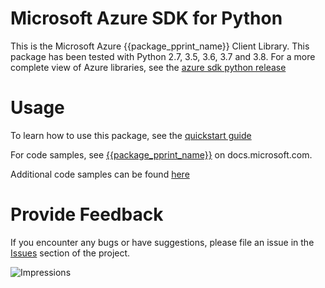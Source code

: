 # Microsoft Azure SDK for Python

This is the Microsoft Azure {{package_pprint_name}} Client Library.
This package has been tested with Python 2.7, 3.5, 3.6, 3.7 and 3.8.
For a more complete view of Azure libraries, see the [azure sdk python release](https://aka.ms/azsdk/python/all)


# Usage

To learn how to use this package, see the [quickstart guide](http://aka.ms/azsdk/python/mgmt)

For code samples, see [{{package_pprint_name}}](https://docs.microsoft.com/samples/azure-samples/azure-samples-python-management/{{package_doc_id}}/) on docs.microsoft.com.

Additional code samples can be found [here](https://aka.ms/azsdk/python/mgmt/samples)

# Provide Feedback

If you encounter any bugs or have suggestions, please file an issue in the
[Issues](https://github.com/Azure/azure-sdk-for-python/issues)
section of the project.


![Impressions](https://azure-sdk-impressions.azurewebsites.net/api/impressions/azure-sdk-for-python%2F{{package_name}}%2FREADME.png)

